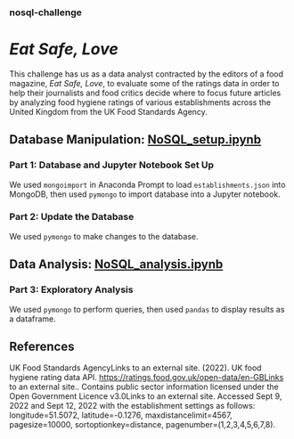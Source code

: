 ### nosql-challenge
# *Eat Safe, Love*
This challenge has us as a data analyst contracted by the editors of a food magazine, *Eat Safe, Love*, to evaluate some of the ratings data in order to help their journalists and food critics decide where to focus future articles by analyzing food hygiene ratings of various establishments across the United Kingdom from the UK Food Standards Agency.
## Database Manipulation: [NoSQL_setup.ipynb](NoSQL_setup.ipynb)
### Part 1: Database and Jupyter Notebook Set Up
We used `mongoimport` in Anaconda Prompt to load `establishments.json` into MongoDB, then used `pymongo` to import database into a Jupyter notebook.
### Part 2: Update the Database
We used `pymongo` to make changes to the database.
## Data Analysis: [NoSQL_analysis.ipynb](NoSQL_analysis.ipynb)
### Part 3: Exploratory Analysis
We used `pymongo` to perform queries, then used `pandas` to display results as a dataframe.
## References
UK Food Standards AgencyLinks to an external site. (2022). UK food hygiene rating data API. https://ratings.food.gov.uk/open-data/en-GBLinks to an external site.. Contains public sector information licensed under the Open Government Licence v3.0Links to an external site.
Accessed Sept 9, 2022 and Sept 12, 2022 with the establishment settings as follows: longitude=51.5072, latitude=-0.1276, maxdistancelimit=4567, pagesize=10000, sortoptionkey=distance, pagenumber=(1,2,3,4,5,6,7,8).
